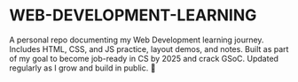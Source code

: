 # WEB-DEVELOPMENT-LEARNING
A personal repo documenting my Web Development learning journey. Includes HTML, CSS, and JS practice, layout demos, and notes. Built as part of my goal to become job-ready in CS by 2025 and crack GSoC. Updated regularly as I grow and build in public. 🌱
